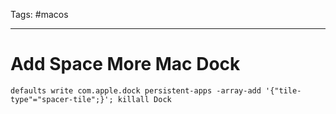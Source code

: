 Tags: #macos

---

# Add Space More Mac Dock

```shell
defaults write com.apple.dock persistent-apps -array-add '{"tile-type"="spacer-tile";}'; killall Dock
```